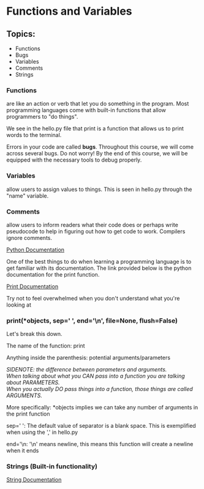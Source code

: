# Functions and Variables

<h2> Topics:  </h2>
<ul>
    <li>Functions </li>
    <li> Bugs </li>
    <li> Variables </li>
    <li> Comments </li>
    <li>Strings </li>
</ul>
<h3>Functions</h3> are like an action or verb that let you do something in the program. Most programming languages come with built-in functions that allow programmers to "do things". <br/>

We see in the hello.py file that print is a function that allows us to print words to the terminal. 


Errors in your code are called <strong>bugs</strong>. Throughout this course, we will come across several bugs. Do not worry! By the end of this course, we will be equipped with the necessary tools to debug properly. 


<h3>Variables</h3> allow users to assign values to things. This is seen in hello.py through the "name" variable. 

<h3>Comments</h3> allow users to inform readers what their code does or perhaps write pseudocode to help in figuring out how to get code to work. Compilers ignore comments. 


[Python Documentation](https://docs.python.org)

One of the best things to do when learning a programming language is to get familiar with its documentation. The link provided below is the python documentation for the print function. <br/>

[Print Documentation](https://docs.python.org/3/library/functions.html?highlight=print#print)

Try not to feel overwhelmed when you don't understand what you're looking at

<h3> print(*objects, sep=' ', end='\n', file=None, flush=False) </h3>

Let's break this down.

The name of the function: print

Anything inside the parenthesis: potential arguments/parameters

<em>SIDENOTE: the difference between parameters and arguments. <br/>
When talking about what you CAN pass into a function you are talking about PARAMETERS. <br/>
When you actually DO pass things into a function, those things are called ARGUMENTS. <br/> </em>


More specifically: *objects implies we can take any number of arguments in the print function

sep=' ': The default value of separator is a blank space. This is exemplified when using the ',' in hello.py

end='\n\: '\n' means newline, this means this function will create a newline when it ends


<h3> Strings (Built-in functionality) </h3>

[String Documentation](https://docs.python.org/3/library/string.html)